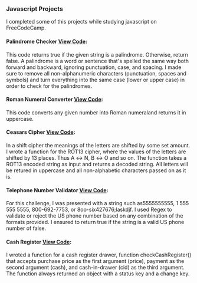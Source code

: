 ### Javascript Projects
I completed some of this projects while studying javascript on FreeCodeCamp.
#### Palindrome Checker [View Code](https://github.com/jenniferobidike/Javascript-Projects/blob/master/palindromeChecker.js):
This code returns true if the given string is a palindrome. Otherwise, return false. A palindrome is a word or sentence that's spelled the same way both forward and backward, ignoring punctuation, case, and spacing. I made sure to remove all non-alphanumeric characters (punctuation, spaces and symbols) and turn everything into the same case (lower or upper case) in order to check for the palindromes.
#### Roman Numeral Converter [View Code](https://github.com/jenniferobidike/Javascript-Projects/blob/master/romanNumeralConverter.js):
This code converts any given number into Roman numeraland returns it in uppercase.
#### Ceasars Cipher [View Code](https://github.com/jenniferobidike/Javascript-Projects/blob/master/ceasarsCipher.js):
In a shift cipher the meanings of the letters are shifted by some set amount. I wrote a function for the ROT13 cipher, where the values of the letters are shifted by 13 places. Thus A ↔ N, B ↔ O and so on.
The function takes a ROT13 encoded string as input and returns a decoded string. All letters will be retured in uppercase and all non-alphabetic characters passed on as it is.
#### Telephone Number Validator [View Code](https://github.com/jenniferobidike/Javascript-Projects/blob/master/telephoneNumberValidator.js):
For this challenge, I was presented with a string such as5555555555, 1 555 555 5555, 800-692-7753, or 8oo-six427676;laskdjf. I used Regex to validate or reject the US phone number based on any combination of the formats provided. I ensured to return true if the string is a valid US phone number of false.
#### Cash Register [View Code](https://github.com/jenniferobidike/Javascript-Projects/blob/master/cashRegister.js):
I wroted a function for a cash register drawer, function checkCashRegister() that accepts purchase price as the first argument (price), payment as the second argument (cash), and cash-in-drawer (cid) as the third argument. 
The function always returned an object with a status key and a change key.
